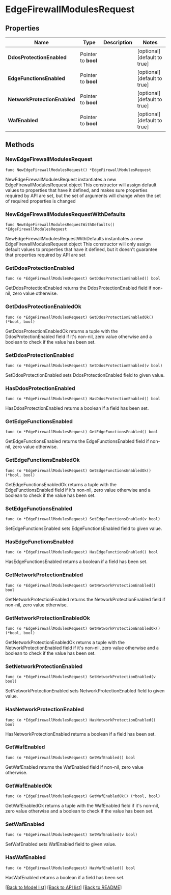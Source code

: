 # EdgeFirewallModulesRequest

## Properties

Name | Type | Description | Notes
------------ | ------------- | ------------- | -------------
**DdosProtectionEnabled** | Pointer to **bool** |  | [optional] [default to true]
**EdgeFunctionsEnabled** | Pointer to **bool** |  | [optional] [default to true]
**NetworkProtectionEnabled** | Pointer to **bool** |  | [optional] [default to true]
**WafEnabled** | Pointer to **bool** |  | [optional] [default to true]

## Methods

### NewEdgeFirewallModulesRequest

`func NewEdgeFirewallModulesRequest() *EdgeFirewallModulesRequest`

NewEdgeFirewallModulesRequest instantiates a new EdgeFirewallModulesRequest object
This constructor will assign default values to properties that have it defined,
and makes sure properties required by API are set, but the set of arguments
will change when the set of required properties is changed

### NewEdgeFirewallModulesRequestWithDefaults

`func NewEdgeFirewallModulesRequestWithDefaults() *EdgeFirewallModulesRequest`

NewEdgeFirewallModulesRequestWithDefaults instantiates a new EdgeFirewallModulesRequest object
This constructor will only assign default values to properties that have it defined,
but it doesn't guarantee that properties required by API are set

### GetDdosProtectionEnabled

`func (o *EdgeFirewallModulesRequest) GetDdosProtectionEnabled() bool`

GetDdosProtectionEnabled returns the DdosProtectionEnabled field if non-nil, zero value otherwise.

### GetDdosProtectionEnabledOk

`func (o *EdgeFirewallModulesRequest) GetDdosProtectionEnabledOk() (*bool, bool)`

GetDdosProtectionEnabledOk returns a tuple with the DdosProtectionEnabled field if it's non-nil, zero value otherwise
and a boolean to check if the value has been set.

### SetDdosProtectionEnabled

`func (o *EdgeFirewallModulesRequest) SetDdosProtectionEnabled(v bool)`

SetDdosProtectionEnabled sets DdosProtectionEnabled field to given value.

### HasDdosProtectionEnabled

`func (o *EdgeFirewallModulesRequest) HasDdosProtectionEnabled() bool`

HasDdosProtectionEnabled returns a boolean if a field has been set.

### GetEdgeFunctionsEnabled

`func (o *EdgeFirewallModulesRequest) GetEdgeFunctionsEnabled() bool`

GetEdgeFunctionsEnabled returns the EdgeFunctionsEnabled field if non-nil, zero value otherwise.

### GetEdgeFunctionsEnabledOk

`func (o *EdgeFirewallModulesRequest) GetEdgeFunctionsEnabledOk() (*bool, bool)`

GetEdgeFunctionsEnabledOk returns a tuple with the EdgeFunctionsEnabled field if it's non-nil, zero value otherwise
and a boolean to check if the value has been set.

### SetEdgeFunctionsEnabled

`func (o *EdgeFirewallModulesRequest) SetEdgeFunctionsEnabled(v bool)`

SetEdgeFunctionsEnabled sets EdgeFunctionsEnabled field to given value.

### HasEdgeFunctionsEnabled

`func (o *EdgeFirewallModulesRequest) HasEdgeFunctionsEnabled() bool`

HasEdgeFunctionsEnabled returns a boolean if a field has been set.

### GetNetworkProtectionEnabled

`func (o *EdgeFirewallModulesRequest) GetNetworkProtectionEnabled() bool`

GetNetworkProtectionEnabled returns the NetworkProtectionEnabled field if non-nil, zero value otherwise.

### GetNetworkProtectionEnabledOk

`func (o *EdgeFirewallModulesRequest) GetNetworkProtectionEnabledOk() (*bool, bool)`

GetNetworkProtectionEnabledOk returns a tuple with the NetworkProtectionEnabled field if it's non-nil, zero value otherwise
and a boolean to check if the value has been set.

### SetNetworkProtectionEnabled

`func (o *EdgeFirewallModulesRequest) SetNetworkProtectionEnabled(v bool)`

SetNetworkProtectionEnabled sets NetworkProtectionEnabled field to given value.

### HasNetworkProtectionEnabled

`func (o *EdgeFirewallModulesRequest) HasNetworkProtectionEnabled() bool`

HasNetworkProtectionEnabled returns a boolean if a field has been set.

### GetWafEnabled

`func (o *EdgeFirewallModulesRequest) GetWafEnabled() bool`

GetWafEnabled returns the WafEnabled field if non-nil, zero value otherwise.

### GetWafEnabledOk

`func (o *EdgeFirewallModulesRequest) GetWafEnabledOk() (*bool, bool)`

GetWafEnabledOk returns a tuple with the WafEnabled field if it's non-nil, zero value otherwise
and a boolean to check if the value has been set.

### SetWafEnabled

`func (o *EdgeFirewallModulesRequest) SetWafEnabled(v bool)`

SetWafEnabled sets WafEnabled field to given value.

### HasWafEnabled

`func (o *EdgeFirewallModulesRequest) HasWafEnabled() bool`

HasWafEnabled returns a boolean if a field has been set.


[[Back to Model list]](../README.md#documentation-for-models) [[Back to API list]](../README.md#documentation-for-api-endpoints) [[Back to README]](../README.md)


